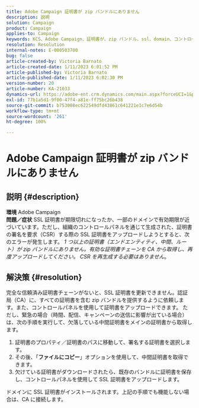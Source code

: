 ```yaml
---
title: Adobe Campaign 証明書が zip バンドルにありません
description: 説明
solution: Campaign
product: Campaign
applies-to: Campaign
keywords: KCS、Adobe Campaign、証明書が、zip バンドル、ssl、domain、コントロールパネルにありません
resolution: Resolution
internal-notes: E-000503700
bug: false
article-created-by: Victoria Barnato
article-created-date: 1/11/2023 6:01:52 PM
article-published-by: Victoria Barnato
article-published-date: 1/11/2023 6:02:30 PM
version-number: 20
article-number: KA-21033
dynamics-url: https://adobe-ent.crm.dynamics.com/main.aspx?forceUCI=1&pagetype=entityrecord&etn=knowledgearticle&id=53ef6e04-da91-ed11-aad1-6045bd006d92
exl-id: 77b1a5d1-9f00-47f4-a81e-ff75bc26b438
source-git-commit: b753008ec622549dfd43861c641221e1c7e6d54b
workflow-type: tm+mt
source-wordcount: '261'
ht-degree: 100%

---
```


# Adobe Campaign 証明書が zip バンドルにありません

## 説明 {#description}

<b>環境</b>
Adobe Campaign
<br><b>問題／症状</b>
SSL 証明書が期限切れになったか、一部のドメインで有効期限が近づいています。ただし、組織のコントロールパネルを通じて生成された、証明書の署名を要求（CSR）する際の SSL 証明書をアップロードしようとすると、次のエラーが発生します。 *1 つ以上の証明書（エンドエンティティ、中間、ルート）が zip バンドルにありません。有効な証明書チェーンを CA から取得し、再度アップロードしてください。 CSR を再生成する必要はありません*。


## 解決策 {#resolution}


完全な信頼済み証明書チェーンがないと、SSL 証明書を更新できません。認証局（CA）に、すべての証明書を含む zip バンドルを提供するように依頼します。また、コントロールパネルを使用して証明書をアップロードできます。 ただし、緊急の場合（時間、配信、キャンペーンの送信に影響が出ている場合）は、次の手順を実行して、欠落している中間証明書をメインの証明書から取得します。

1. 証明書のプロパティ／証明書のパスに移動して、署名する証明書を選択します。
2. その後、「<b>ファイルにコピー</b>」オプションを使用して、中間証明書を取得できます。
3. 欠けている証明書がダウンロードされたら、既存のバンドルに証明書を保存し、コントロールパネルを使用して SSL 証明書をアップロードします。


ドメインに SSL 証明書がインストールされます。上記の手順でも機能しない場合は、CA に接続します。
